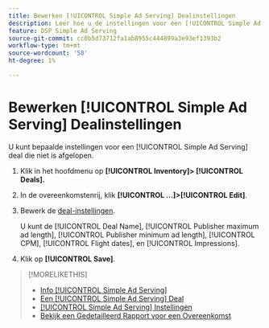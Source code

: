 ```yaml
---
title: Bewerken [!UICONTROL Simple Ad Serving] Dealinstellingen
description: Leer hoe u de instellingen voor een [!UICONTROL Simple Ad Serving] deal.
feature: DSP Simple Ad Serving
source-git-commit: cc0b5d73712fa1ab8955c444899a3e93ef1393b2
workflow-type: tm+mt
source-wordcount: '58'
ht-degree: 1%

---
```


# Bewerken [!UICONTROL Simple Ad Serving] Dealinstellingen

U kunt bepaalde instellingen voor een [!UICONTROL Simple Ad Serving] deal die niet is afgelopen.

1. Klik in het hoofdmenu op **[!UICONTROL Inventory]> [!UICONTROL Deals].**

1. In de overeenkomstenrij, klik  **[!UICONTROL ...]>[!UICONTROL Edit]**.

1. Bewerk de [deal-instellingen](simple-deal-settings.md).

   U kunt de [!UICONTROL Deal Name], [!UICONTROL Publisher maximum ad length], [!UICONTROL Publisher minimum ad length], [!UICONTROL CPM], [!UICONTROL Flight dates], en [!UICONTROL Impressions].

1. Klik op **[!UICONTROL Save]**.

>[!MORELIKETHIS]
>
>* [Info [!UICONTROL Simple Ad Serving]](simple-deal-about.md)
>* [Een [!UICONTROL Simple Ad Serving] Deal](simple-deal-create.md)
>* [[!UICONTROL Simple Ad Serving] Instellingen](simple-deal-settings.md)
>* [Bekijk een Gedetailleerd Rapport voor een Overeenkomst](/help/dsp/inventory/deal-view-report.md)


<!-- add back when reimplemented:
>* [View Event-Tracking Pixels for a [!UICONTROL Simple Ad Serving] Deal](simple-deal-show-pixels.md)
-->
